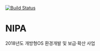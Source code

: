 [![Build Status](https://travis-ci.org/Gaia3D/nipa.svg?branch=master)](https://travis-ci.org/Gaia3D/nipa)

# NIPA
2018년도 개방형OS 환경개발 및 보급·확산 사업
